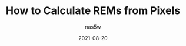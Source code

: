 ---
author: nas5w
date: 2021-08-20
permalink: false
tags:
  - css
target_url: https://typeofnan.dev/how-to-calculate-rems-from-pixels/
title: How to Calculate REMs from Pixels
---